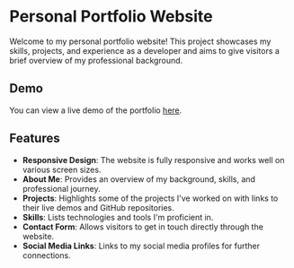 # Personal Portfolio Website

Welcome to my personal portfolio website! This project showcases my skills, projects, and experience as a developer and aims to give visitors a brief overview of my professional background.

## Demo
You can view a live demo of the portfolio [here](https://example.com).

## Features
- **Responsive Design**: The website is fully responsive and works well on various screen sizes.
- **About Me**: Provides an overview of my background, skills, and professional journey.
- **Projects**: Highlights some of the projects I've worked on with links to their live demos and GitHub repositories.
- **Skills**: Lists technologies and tools I'm proficient in.
- **Contact Form**: Allows visitors to get in touch directly through the website.
- **Social Media Links**: Links to my social media profiles for further connections.
